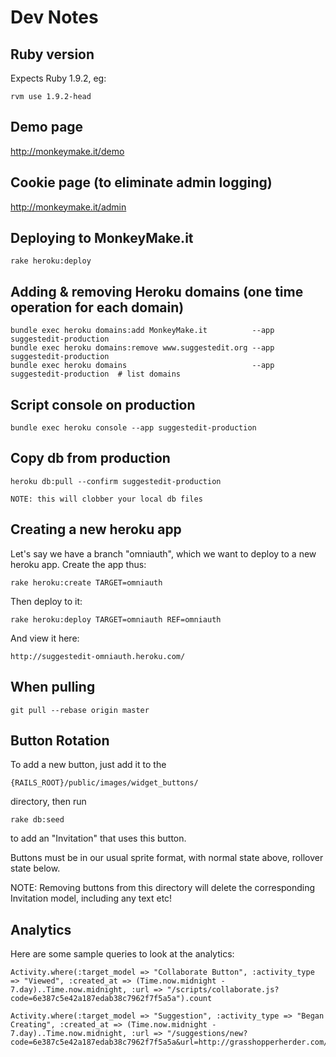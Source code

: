 # Dev Notes

## Ruby version

Expects Ruby 1.9.2, eg:

    rvm use 1.9.2-head

## Demo page

http://monkeymake.it/demo

## Cookie page (to eliminate admin logging)

http://monkeymake.it/admin

## Deploying to MonkeyMake.it

    rake heroku:deploy

## Adding & removing Heroku domains (one time operation for each domain)

    bundle exec heroku domains:add MonkeyMake.it          --app suggestedit-production
    bundle exec heroku domains:remove www.suggestedit.org --app suggestedit-production
    bundle exec heroku domains                            --app suggestedit-production  # list domains

## Script console on production

    bundle exec heroku console --app suggestedit-production

## Copy db from production

    heroku db:pull --confirm suggestedit-production

    NOTE: this will clobber your local db files

## Creating a new heroku app

Let's say we have a branch "omniauth", which we want to deploy to a new heroku app.  Create the app thus:

    rake heroku:create TARGET=omniauth

Then deploy to it:

    rake heroku:deploy TARGET=omniauth REF=omniauth

And view it here:

    http://suggestedit-omniauth.heroku.com/

## When pulling

    git pull --rebase origin master

## Button Rotation

To add a new button, just add it to the

    {RAILS_ROOT}/public/images/widget_buttons/

directory, then run

    rake db:seed

to add an "Invitation" that uses this button.

Buttons must be in our usual sprite format, with normal state above, rollover state below.

NOTE: Removing buttons from this directory will delete the corresponding Invitation model, including any text etc!

## Analytics

Here are some sample queries to look at the analytics:

    Activity.where(:target_model => "Collaborate Button", :activity_type => "Viewed", :created_at => (Time.now.midnight - 7.day)..Time.now.midnight, :url => "/scripts/collaborate.js?code=6e387c5e42a187edab38c7962f7f5a5a").count

    Activity.where(:target_model => "Suggestion", :activity_type => "Began Creating", :created_at => (Time.now.midnight - 7.day)..Time.now.midnight, :url => "/suggestions/new?code=6e387c5e42a187edab38c7962f7f5a5a&url=http://grasshopperherder.com/").count
